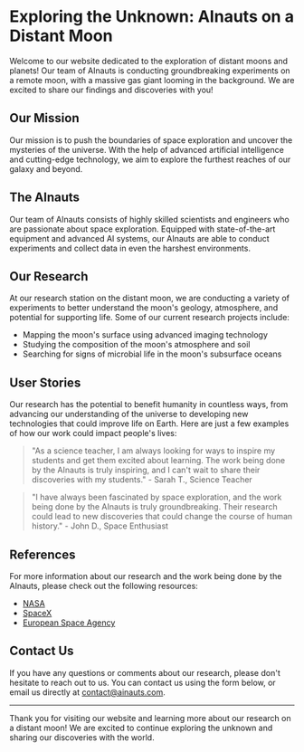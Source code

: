 <!--
Write me content for website with wallpaper which alt text is:

"A group of AInauts conducting experiments on a distant moon, with a massive gas giant looming in the background."

The name/title of the page should not be 1:1 copy of the alt text but rather a real content of the website which is using this wallpaper.

- Use markdown format 
- Start with the heading
- The content should look like a real website 
- Include real sections like references, contact, user stories, etc. use things relevant to the page purpose.
- Feel free to use structure like headings, bullets, numbering, blockquotes, paragraphs, horizontal lines, etc.
- You can use formatting like bold or _italic_
- You can include UTF-8 emojis
- Links should be only #hash anchors (and you can refer to the document itself)
- Do not include images
-->

<!--font:Montserrat.-->

# Exploring the Unknown: AInauts on a Distant Moon

Welcome to our website dedicated to the exploration of distant moons and planets! Our team of AInauts is conducting groundbreaking experiments on a remote moon, with a massive gas giant looming in the background. We are excited to share our findings and discoveries with you!

## Our Mission

Our mission is to push the boundaries of space exploration and uncover the mysteries of the universe. With the help of advanced artificial intelligence and cutting-edge technology, we aim to explore the furthest reaches of our galaxy and beyond.

## The AInauts

Our team of AInauts consists of highly skilled scientists and engineers who are passionate about space exploration. Equipped with state-of-the-art equipment and advanced AI systems, our AInauts are able to conduct experiments and collect data in even the harshest environments.

## Our Research

At our research station on the distant moon, we are conducting a variety of experiments to better understand the moon's geology, atmosphere, and potential for supporting life. Some of our current research projects include:

- Mapping the moon's surface using advanced imaging technology
- Studying the composition of the moon's atmosphere and soil
- Searching for signs of microbial life in the moon's subsurface oceans

## User Stories

Our research has the potential to benefit humanity in countless ways, from advancing our understanding of the universe to developing new technologies that could improve life on Earth. Here are just a few examples of how our work could impact people's lives:

> "As a science teacher, I am always looking for ways to inspire my students and get them excited about learning. The work being done by the AInauts is truly inspiring, and I can't wait to share their discoveries with my students." - Sarah T., Science Teacher

> "I have always been fascinated by space exploration, and the work being done by the AInauts is truly groundbreaking. Their research could lead to new discoveries that could change the course of human history." - John D., Space Enthusiast

## References

For more information about our research and the work being done by the AInauts, please check out the following resources:

- [NASA](#)
- [SpaceX](#)
- [European Space Agency](#)

## Contact Us

If you have any questions or comments about our research, please don't hesitate to reach out to us. You can contact us using the form below, or email us directly at [contact@ainauts.com](mailto:contact@ainauts.com).

---

Thank you for visiting our website and learning more about our research on a distant moon! We are excited to continue exploring the unknown and sharing our discoveries with the world.
